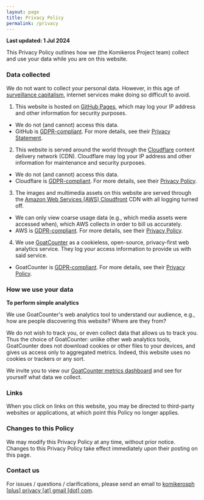 ```yaml
---
layout: page
title: Privacy Policy
permalink: /privacy
---
```


**Last updated: 1 Jul 2024**

This Privacy Policy outlines how we (the Komikeros Project team) collect and use your data while you are on this website.

### Data collected
We do not want to collect your personal data. However, in this age of [surveillance capitalism](https://news.harvard.edu/gazette/story/2019/03/harvard-professor-says-surveillance-capitalism-is-undermining-democracy/), internet services make doing so difficult to avoid.

1. This website is hosted on [GitHub Pages](https://pages.github.com), which may log your IP address and other information for security purposes.
  - We do not (and cannot) access this data.
  - GitHub is [GDPR-compliant](https://github.blog/2018-04-19-updates-to-our-privacy-statement-and-terms-of-service/). For more details, see their [Privacy Statement](https://docs.github.com/en/github/site-policy/github-privacy-statement#github-pages).
2. This website is served around the world through the [Cloudflare](https://cloudflare.com) content delivery network (CDN). Cloudflare may log your IP address and other information for maintenance and security purposes.
  - We do not (and cannot) access this data.
  - Cloudflare is [GDPR-compliant](https://www.cloudflare.com/trust-hub/gdpr/). For more details, see their [Privacy Policy](https://www.cloudflare.com/privacypolicy/).
3. The images and multimedia assets on this website are served through the [Amazon Web Services (AWS) Cloudfront](https://aws.amazon.com/cloudfront/) CDN with all logging turned off.
  - We can only view coarse usage data (e.g., which media assets were accessed when), which AWS collects in order to bill us accurately.
  - AWS is [GDPR-compliant](https://aws.amazon.com/blogs/security/all-aws-services-gdpr-ready/). For more details, see their [Privacy Policy](https://aws.amazon.com/privacy).
4. We use [GoatCounter](https://www.goatcounter.com/) as a cookieless, open-source, privacy-first web analytics service. They log your access information to provide us with said service.
  - GoatCounter is [GDPR-compliant](https://www.goatcounter.com/help/gdpr). For more details, see their [Privacy Policy](https://www.goatcounter.com/help/privacy).
  
### How we use your data

__To perform simple analytics__

We use GoatCounter's web analytics tool to understand our audience, e.g., how are people discovering this website? Where are they from?

We do not wish to track you, or even collect data that allows us to track you. Thus the choice of GoatCounter: unlike other web analytics tools, GoatCounter does not download cookies or other files to your devices, and gives us access only to aggregated metrics. Indeed, this website uses no cookies or trackers or any sort.

We invite you to view our [GoatCounter metrics dashboard](https://komikeros.goatcounter.com) and see for yourself what data we collect.

### Links
When you click on links on this website, you may be directed to third-party websites or applications, at which point this Policy no longer applies.

### Changes to this Policy
We may modify this Privacy Policy at any time, without prior notice. Changes to this Privacy Policy take effect immediately upon their posting on this page.

### Contact us
For issues / questions / clarifications, please send an email to <a href="mailto:komikerosph+privacy@gmail.com">komikerosph [plus] privacy [at] gmail [dot] com</a>.